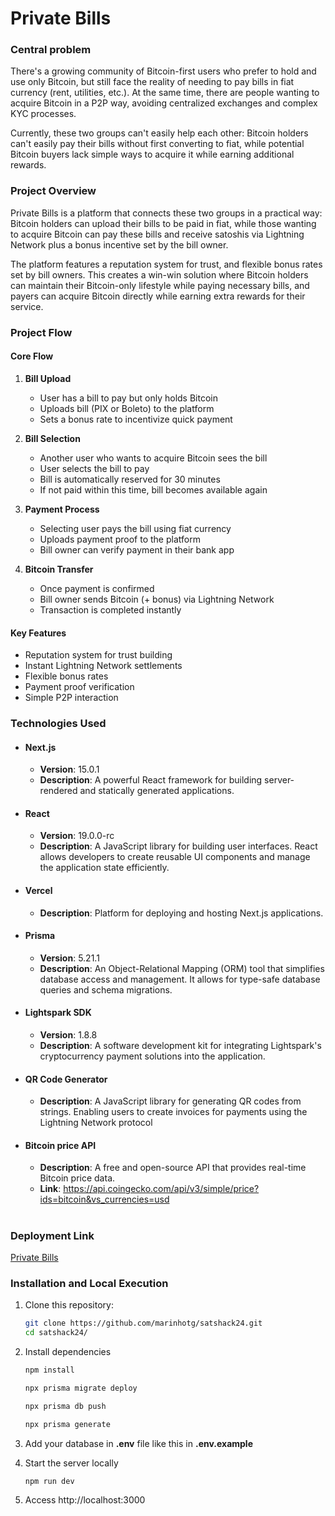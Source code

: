 # Private Bills

### Central problem
There's a growing community of Bitcoin-first users who prefer to hold and use only Bitcoin, but still face the reality of needing to pay bills in fiat currency (rent, utilities, etc.). At the same time, there are people wanting to acquire Bitcoin in a P2P way, avoiding centralized exchanges and complex KYC processes. 

Currently, these two groups can't easily help each other: Bitcoin holders can't easily pay their bills without first converting to fiat, while potential Bitcoin buyers lack simple ways to acquire it while earning additional rewards.

### Project Overview
Private Bills is a platform that connects these two groups in a practical way: Bitcoin holders can upload their bills to be paid in fiat, while those wanting to acquire Bitcoin can pay these bills and receive satoshis via Lightning Network plus a bonus incentive set by the bill owner. 

The platform features a reputation system for trust, and flexible bonus rates set by bill owners. This creates a win-win solution where Bitcoin holders can maintain their Bitcoin-only lifestyle while paying necessary bills, and payers can acquire Bitcoin directly while earning extra rewards for their service.

### Project Flow
#### Core Flow
1. **Bill Upload**
   - User has a bill to pay but only holds Bitcoin
   - Uploads bill (PIX or Boleto) to the platform
   - Sets a bonus rate to incentivize quick payment

2. **Bill Selection**
   - Another user who wants to acquire Bitcoin sees the bill
   - User selects the bill to pay
   - Bill is automatically reserved for 30 minutes
   - If not paid within this time, bill becomes available again

3. **Payment Process**
   - Selecting user pays the bill using fiat currency
   - Uploads payment proof to the platform
   - Bill owner can verify payment in their bank app

4. **Bitcoin Transfer**
   - Once payment is confirmed
   - Bill owner sends Bitcoin (+ bonus) via Lightning Network
   - Transaction is completed instantly

#### Key Features
- Reputation system for trust building
- Instant Lightning Network settlements
- Flexible bonus rates
- Payment proof verification
- Simple P2P interaction

### Technologies Used
- #### Next.js
    - **Version**: 15.0.1
    - **Description**: A powerful React framework for building server-rendered and statically generated applications.

- #### React
    - **Version**: 19.0.0-rc
    - **Description**: A JavaScript library for building user interfaces. React allows developers to create reusable UI components and manage the application state efficiently.

- #### Vercel 
    - **Description**: Platform for deploying and hosting Next.js applications.

- #### Prisma
    - **Version**: 5.21.1
    - **Description**: An Object-Relational Mapping (ORM) tool that simplifies database access and management. It allows for type-safe database queries and schema migrations.

- #### Lightspark SDK
    - **Version**: 1.8.8
    - **Description**: A software development kit for integrating Lightspark's cryptocurrency payment solutions into the application.

- #### QR Code Generator
    - **Description**: A JavaScript library for generating QR codes from strings. Enabling users to create invoices for payments using the Lightning Network protocol

- #### Bitcoin price API
    - **Description**: A free and open-source API that provides real-time Bitcoin price data.
    - **Link**: https://api.coingecko.com/api/v3/simple/price?ids=bitcoin&vs_currencies=usd
#
### Deployment Link
[Private Bills](https://privatebills.vercel.app/)


### Installation and Local Execution

1. Clone this repository:
    ```bash
    git clone https://github.com/marinhotg/satshack24.git
    cd satshack24/
    ```
2. Install dependencies
    ```bash
    npm install

    npx prisma migrate deploy

    npx prisma db push

    npx prisma generate
    ```
3. Add your database in **.env** file like this in **.env.example**

4. Start the server locally
   ```bash
   npm run dev
   ```
5. Access http://localhost:3000